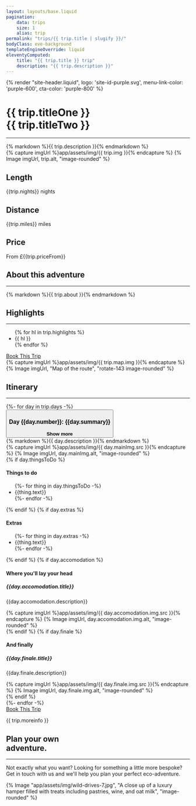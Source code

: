 ```yaml
---
layout: layouts/base.liquid
pagination:
    data: trips
    size: 1
    alias: trip
permalink: "trips/{{ trip.title | slugify }}/"
bodyClass: eve-background
templateEngineOverride: liquid
eleventyComputed:
    title: "{{ trip.title }} trip"
    description: "{{ trip.description }}"
---
```

{% render "site-header.liquid", logo: 'site-id-purple.svg', menu-link-color: 'purple-600', cta-color: 'purple-800' %}
<main class="wrapper">
    <div class="grid-container align-items-top">
        <div class="grid-container__item-span-5">
            <h1 class="color-purple-900">{{ trip.titleOne }}<br>
                <span class="color-purple-700">{{ trip.titleTwo }}</span>
            </h1>
            <hr class="hr hr--green-500 hr" />
             {% markdown %}{{ trip.description }}{% endmarkdown %}
        </div>
        <div class="grid-container__item-span-3">
{% capture imgUrl %}app/assets/img/{{ trip.img }}{% endcapture %}
{% Image imgUrl, trip.alt, "image-rounded" %}
        </div>
    </div>
    <div class="container-33 text-align-center margin-spacing-a">
        <div class="item-1">
            <h2 class="h3">Length</h2>
            <p>{{trip.nights}} nights</p>
        </div>
        <div class="item-2">
            <h2 class="h3">Distance</h2>
            <p>{{trip.miles}} miles</p>
        </div>
        <div class="item-3">
            <h2 class="h3">Price</h2>
            <p>From £{{trip.priceFrom}}</p>
        </div>
    </div>
    <div class="margin-spacing-a">
        <div class="grid-container">
            <div class="grid-container__item-span-4">
        <h2 class="color-green-900">
                    About this adventure</h2>
            <hr class="hr hr--yellow-500 hr--margin-small" />
              {% markdown %}{{ trip.about }}{% endmarkdown %}
              <div class="margin-spacing-b">
                <h2 class="color-green-900 ">Highlights</h2>
            <hr class="hr hr--yellow-500 hr--margin-small" />
                <ul>
                {% for hl in trip.highlights %}
                    <li>{{ hl }}</li>
                {% endfor %}
                </ul>
            </div>
            <a href="" target="_blank" class="cta cta--no-margin cta--orange cta--with-icon">
                <i class="icon-trip"></i>Book This Trip
            </a>
            </div>
            <div class="grid-container__item-span-4">
                {% capture imgUrl %}app/assets/img/{{ trip.map.img }}{% endcapture %}
                {% Image imgUrl, "Map of the route", "rotate-143  image-rounded" %}
            </div>
        </div>
    </div>
    <div class="margin-spacing-a">
        <h2 class="color-green-900">Itinerary</h2>
        <hr class="hr hr--yellow-500 hr--margin-small" />
        {%- for day in trip.days  -%}
            <div class="collapsible">
                <button type="button" class="collapsible__button" data-bs-toggle="collapse" role="button" aria-expanded="false" aria-controls="day-{{day.number}}">
                    <h3>Day {{day.number}}: {{day.summary}}</h3>
                    <strong class="collapsible__toggle"><span class="icon icon-chevron collapsible__toggle-icon"></span>Show more</strong>
                </button>
                <div class="collapsible__content" id="day-{{day.number}}">
                    <div class="grid-container align-items-top">
                        <div class="grid-container__item-span-5">
                            {% markdown %}{{ day.description }}{% endmarkdown %}
                        </div>
                        <div class="grid-container__item-span-3">
                            {% capture imgUrl %}app/assets/img/{{ day.mainImg.src }}{% endcapture %}
                            {% Image imgUrl, day.mainImg.alt, "image-rounded" %}
                        </div>
                        {% if day.thingsToDo %}
                        <div class="grid-container__item-span-4">
                            <h4>Things to do</h4>
                            <ul>
                                {%- for thing in day.thingsToDo  -%}
                                    <li><span class="icon-{{thing.icon}}"></span>{{thing.text}}</li>
                                {%- endfor -%}
                            </ul>
                        </div>
                        {% endif %}
                        {% if day.extras %}
                        <div class="grid-container__item-span-4">
                                <h4>Extras</h4>
                                <ul>
                                    {%- for thing in day.extras  -%}
                                        <li><span class="icon-{{thing.icon}}"></span>{{thing.text}}</li>
                                    {%- endfor -%}
                                </ul>
                        </div>
                        {% endif %}
                        {% if day.accomodation %}
                        <div class="grid-container__item-span-4">
                            <h4>Where you'll lay your head</h3>
                            <h5>{{day.accomodation.title}}</h4>
                            <p>{{day.accomodation.description}}</p>
                        </div>
                        <div class="grid-container__item-span-4">
                            {% capture imgUrl %}app/assets/img/{{ day.accomodation.img.src }}{% endcapture %}
                            {% Image imgUrl, day.accomodation.img.alt, "image-rounded" %}
                        </div>
                        {% endif %}
                        {% if day.finale %}
                        <div class="grid-container__item-span-4">
                            <h4>And finally</h3>
                            <h5>{{day.finale.title}}</h4>
                            <p>{{day.finale.description}}</p>
                        </div>
                        <div class="grid-container__item-span-4">
                            {% capture imgUrl %}app/assets/img/{{ day.finale.img.src }}{% endcapture %}
                            {% Image imgUrl, day.finale.img.alt, "image-rounded" %}
                        </div>
                        {% endif %}
                    </div>
                </div>
            </div>
        {%- endfor -%}
        <div class="margin-spacing-b">
            <a href="" target="_blank" class="cta cta--no-margin cta--orange cta--with-icon">
                <i class="icon-trip"></i>Book This Trip
            </a>
            <p>{{ trip.moreinfo }}</p>
        </div>
        <div class="grid-container margin-spacing-a">
            <div class="grid-container__item-span-4">
                <h2 class="color-purple-900">
                Plan your own<br />
                <span class="color-purple-600">adventure.</span>
                </h2>
                <hr class="hr hr--yellow-500 hr--margin-small" />
                <p class="color-neutral-900">
                Not exactly what you want? Looking for something a little more bespoke? Get in touch with us and we'll help you plan your perfect eco-adventure.
                </p>
            </div>
            <div class="grid-container__item-span-3">
                {% Image "app/assets/img/wild-drives-7.jpg", "A close up of a luxury hamper filled with treats including pastries, wine, and oat milk", "image-rounded" %}
            </div>
        </div>
    </div>
</main>

